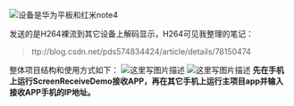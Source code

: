 
![设备是华为平板和红米note4](http://img.blog.csdn.net/20171010104841677?watermark/2/text/aHR0cDovL2Jsb2cuY3Nkbi5uZXQvcGRzNTc0ODM0NDI0/font/5a6L5L2T/fontsize/400/fill/I0JBQkFCMA==/dissolve/70/gravity/SouthEast)

发送的是H264裸流到其它设备上解码显示，H264可见我整理的笔记：

> ttp://blog.csdn.net/pds574834424/article/details/78150474

整体项目结构和使用方式如下：
![这里写图片描述](http://img.blog.csdn.net/20171010113822130?watermark/2/text/aHR0cDovL2Jsb2cuY3Nkbi5uZXQvcGRzNTc0ODM0NDI0/font/5a6L5L2T/fontsize/400/fill/I0JBQkFCMA==/dissolve/70/gravity/SouthEast)
![这里写图片描述](http://img.blog.csdn.net/20171011112226041?watermark/2/text/aHR0cDovL2Jsb2cuY3Nkbi5uZXQvcGRzNTc0ODM0NDI0/font/5a6L5L2T/fontsize/400/fill/I0JBQkFCMA==/dissolve/70/gravity/SouthEast)
**先在手机上运行ScreenReceiveDemo接收APP，再在其它手机上运行主项目app并输入接收APP手机的IP地址。**


